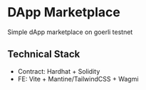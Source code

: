 # DApp Marketplace

Simple dApp marketplace on goerli testnet

## Technical Stack

- Contract: Hardhat + Solidity
- FE: Vite + Mantine/TailwindCSS + Wagmi
